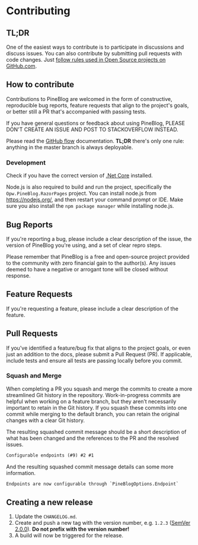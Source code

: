 # Contributing

## TL;DR
One of the easiest ways to contribute is to participate in discussions and discuss issues. You can also contribute by submitting pull requests with code changes. 
Just [follow rules used in Open Source projects on GitHub.com](https://guides.github.com/activities/contributing-to-open-source/).

## How to contribute
Contributions to PineBlog are welcomed in the form of constructive, reproducible bug reports, feature requests that align to the project's goals, 
or better still a PR that's accompanied with passing tests.

If you have general questions or feedback about using PineBlog, PLEASE DON'T CREATE AN ISSUE AND POST TO STACKOVERFLOW INSTEAD.

Please read the [GitHub flow](https://guides.github.com/introduction/flow/) documentation. **TL;DR** there's only one rule: anything in the master branch is always deployable.

### Development
Check if you have the correct version of [.Net Core](https://dotnet.microsoft.com/download/dotnet-core) installed.  

Node.js is also required to build and run the project, specifically the `Opw.PineBlog.RazorPages` project. You can install node.js from https://nodejs.org/, and then restart your command prompt or IDE. Make sure you also install the `npm package manager` while installing node.js.

## Bug Reports
If you're reporting a bug, please include a clear description of the issue, the version of PineBlog you're using, and a set of clear repro steps.

Please remember that PineBlog is a free and open-source project provided to the community with zero financial gain to the author(s). 
Any issues deemed to have a negative or arrogant tone will be closed without response.

## Feature Requests
If you're requesting a feature, please include a clear description of the feature.

## Pull Requests
If you've identified a feature/bug fix that aligns to the project goals, or even just an addition to the docs, please submit a Pull Request (PR). 
If applicable, include tests and ensure all tests are passing locally before you commit.

### Squash and Merge
When completing a PR you squash and merge the commits to create a more streamlined Git history in the repository. Work-in-progress commits are helpful when working on a feature branch, but they aren’t necessarily important to retain in the Git history. If you squash these commits into one commit while merging to the default branch, you can retain the original changes with a clear Git history.

The resulting squashed commit message should be a short description of what has been changed and the references to the PR and the resolved issues.
``` txt
Configurable endpoints (#9) #2 #1
```

And the resulting squashed commit message details can some more information.
``` txt
Endpoints are now configurable through `PineBlogOptions.Endpoint`
```

## Creating a new release

1. Update the `CHANGELOG.md`.
3. Create and push a new tag with the version number, e.g. `1.2.3` ([SemVer 2.0.0](https://semver.org/)). **Do not prefix with the version number!**
3. A build will now be triggered for the release.
